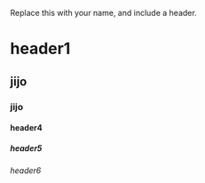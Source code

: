 Replace this with your name, and include a header.
# <h1>header1</h1>
<h2>jijo</h2>
<h3>jijo</h3>
<h4>header4</h4>
<h5>header5</h5>
<h6>header6</h6>
